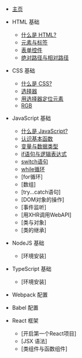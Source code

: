 * [主页](/ "Webdev 教程主页")

* HTML 基础
    * [什么是 HTML?](/html-tutorial/1.md)
    * [元素与标签](/html-tutorial/2.md)
    * [表单控件](/html-tutorial/3.md)
    * [绝对路径与相对路径](/html-tutorial/4.md)

* CSS 基础
    * [什么是 CSS?](/css-tutorial/1.md)
    * [选择器](/css-tutorial/2.md)
    * [用选择器定位元素](/css-tutorial/3.md)
    * [RGB](/css-tutorial/4.md)

* JavaScript 基础
    * [什么是 JavaScript?](/js-tutorial/1.md)
    * [认识基本函数](/js-tutorial/2.md)
    * [变量与数据类型](/js-tutorial/3.md)
    * [if语句与逻辑表达式](/js-tutorial/4.md)
    * [switch语句](/js-tutorial/5.md)
    * [while循环](/js-tutorial/6.md)
    * [for循环]
    * [数组]
    * [try...catch语句]
    * [DOM对象的操作]
    * [事件监听]
    * [用XHR调用WebAPI]
    * [类与对象]
    * [类的继承]

* NodeJS 基础
    * [环境安装]

* TypeScript 基础
    * [环境安装]

* Webpack 配置

* Babel 配置

* React 框架
    * [开启第一个React项目]
    * [JSX 语法]
    * [类组件与函数组件]
